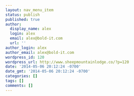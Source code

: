 ```yaml
---
layout: nav_menu_item
status: publish
published: true
author:
  display_name: alex
  login: alex
  email: alex@bold-it.com
  url: ''
author_login: alex
author_email: alex@bold-it.com
wordpress_id: 120
wordpress_url: http://www.sheepmountainlodge.co/?p=120
date: '2014-05-06 20:12:24 -0700'
date_gmt: '2014-05-06 20:12:24 -0700'
categories: []
tags: []
comments: []
---
```


